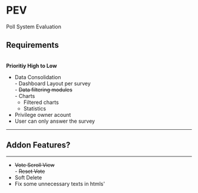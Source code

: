 # PEV
Poll System Evaluation

<h2>Requirements</h2><br />
<b>Prioritiy High to Low</b>
<ul>
<li>Data Consolidation<br>
- Dashboard Layout per survey<br>
- <strike>Data filtering modules</strike> <br/>
- Charts  
  <ul>
     <li>Filtered charts</li>
    <li>Statistics</li>
  </ul>
</li>
<li>Privilege owner acount</li>
<li>User can only answer the survey</li>


</ul>
<hr>
<h2>Addon Features?</h2>
<hr>
<ul>
<strike><li>Vote Scroll View</li></strike>
- <strike>Reset Vote</strike>
<li>Soft Delete</li>
<li>Fix some unnecessary texts in htmls'</li>
</ul>
